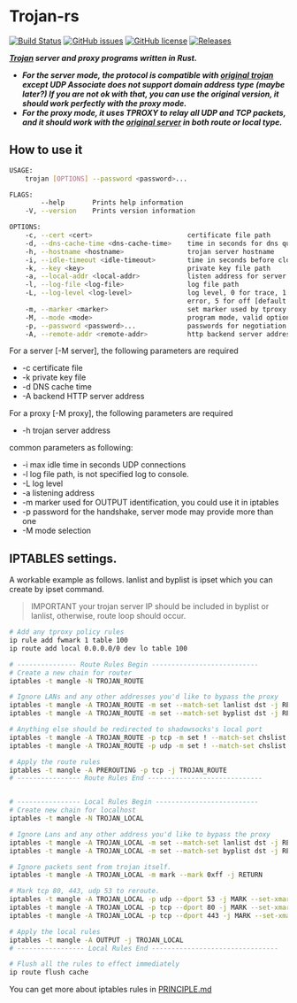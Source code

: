 # Trojan-rs

[![Build Status](https://travis-ci.com/lazytiger/trojan-rs.svg?branch=master)](https://travis-ci.com/lazytiger/trojan-rs)
[![GitHub issues](https://img.shields.io/github/issues/lazytiger/trojan-rs)](https://github.com/lazytiger/trojan-rs/issues)
[![GitHub license](https://img.shields.io/github/license/lazytiger/trojan-rs)](https://github.com/lazytiger/trojan-rs/blob/master/LICENSE)
[![Releases](https://img.shields.io/github/v/release/lazytiger/trojan-rs.svg?include_prereleases)](https://github.com/lazytiger/trojan-rs/releases)

***[Trojan](https://github.com/trojan-gfw/trojan) server and proxy programs written in Rust.***

* ***For the server mode, the protocol is compatible with [original trojan](https://github.com/trojan-gfw/trojan) except
UDP Associate does not support domain address type (maybe later?) If 
you are not ok with that, you can use the original version, it should work
perfectly with the proxy mode.***
* ***For the proxy mode, it uses TPROXY to relay all UDP and TCP packets, and it
should work with the [original server](https://github.com/trojan-gfw/trojan) in both route or local type.***

## How to use it
```bash
USAGE:
    trojan [OPTIONS] --password <password>...

FLAGS:
        --help       Prints help information
    -V, --version    Prints version information

OPTIONS:
    -c, --cert <cert>                        certificate file path
    -d, --dns-cache-time <dns-cache-time>    time in seconds for dns query cache [default: 300]
    -h, --hostname <hostname>                trojan server hostname
    -i, --idle-timeout <idle-timeout>        time in seconds before closing an inactive connection [default: 300]
    -k, --key <key>                          private key file path
    -a, --local-addr <local-addr>            listen address for server [default: 0.0.0.0:443]
    -l, --log-file <log-file>                log file path
    -L, --log-level <log-level>              log level, 0 for trace, 1 for debug, 2 for info, 3 for warning, 4 for
                                             error, 5 for off [default: 2]
    -m, --marker <marker>                    set marker used by tproxy [default: 255]
    -M, --mode <mode>                        program mode, valid options are server and proxy [default: server]
    -p, --password <password>...             passwords for negotiation
    -A, --remote-addr <remote-addr>          http backend server address [default: 127.0.0.1:80]
```

For a server [-M server], the following parameters are required
* -c certificate file
* -k private key file
* -d DNS cache time
* -A backend HTTP server address

For a proxy [-M proxy], the following parameters are required
* -h trojan server address

common parameters as following:
* -i max idle time in seconds UDP connections
* -l log file path, is not specified log to console.
* -L log level
* -a listening address
* -m marker used for OUTPUT identification, you could use it in iptables
* -p password for the handshake, server mode may provide more than one
* -M mode selection

## IPTABLES settings.

A workable example as follows.
lanlist and byplist is ipset which you can create by ipset command.

> IMPORTANT your trojan server IP should be included in byplist or lanlist, otherwise, route loop should occur. 

```bash
# Add any tproxy policy rules
ip rule add fwmark 1 table 100
ip route add local 0.0.0.0/0 dev lo table 100

# --------------- Route Rules Begin ---------------------------
# Create a new chain for router
iptables -t mangle -N TROJAN_ROUTE

# Ignore LANs and any other addresses you'd like to bypass the proxy
iptables -t mangle -A TROJAN_ROUTE -m set --match-set lanlist dst -j RETURN
iptables -t mangle -A TROJAN_ROUTE -m set --match-set byplist dst -j RETURN

# Anything else should be redirected to shadowsocks's local port
iptables -t mangle -A TROJAN_ROUTE -p tcp -m set ! --match-set chslist dst -j TPROXY --on-port 60080 --on-ip 127.0.0.1 --tproxy-mark 1
iptables -t mangle -A TROJAN_ROUTE -p udp -m set ! --match-set chslist dst -j TPROXY --on-port 60080 --on-ip 127.0.0.1 --tproxy-mark 1

# Apply the route rules
iptables -t mangle -A PREROUTING -p tcp -j TROJAN_ROUTE
# ---------------- Route Rules End -----------------------------


# ---------------- Local Rules Begin --------------------------
# Create new chain for localhost
iptables -t mangle -N TROJAN_LOCAL

# Ignore Lans and any other address you'd like to bypass the proxy
iptables -t mangle -A TROJAN_LOCAL -m set --match-set lanlist dst -j RETURN
iptables -t mangle -A TROJAN_LOCAL -m set --match-set byplist dst -j RETURN

# Ignore packets sent from trojan itself.
iptables -t mangle -A TROJAN_LOCAL -m mark --mark 0xff -j RETURN

# Mark tcp 80, 443, udp 53 to reroute.
iptables -t mangle -A TROJAN_LOCAL -p udp --dport 53 -j MARK --set-xmark 1
iptables -t mangle -A TROJAN_LOCAL -p tcp --dport 80 -j MARK --set-xmark 1
iptables -t mangle -A TROJAN_LOCAL -p tcp --dport 443 -j MARK --set-xmark 1

# Apply the local rules
iptables -t mangle -A OUTPUT -j TROJAN_LOCAL
# ----------------- Local Rules End --------------------------------

# Flush all the rules to effect immediately
ip route flush cache
```

You can get more about iptables rules in [PRINCIPLE.md](https://github.com/lazytiger/trojan-rs/blob/master/PRINCIPLE.md)
